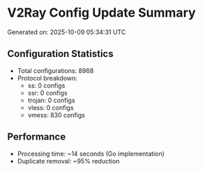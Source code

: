 # V2Ray Config Update Summary
Generated on: 2025-10-09 05:34:31 UTC

## Configuration Statistics
- Total configurations: 8968
- Protocol breakdown:
  - ss: 0 configs
  - ssr: 0 configs
  - trojan: 0 configs
  - vless: 0 configs
  - vmess: 830 configs

## Performance
- Processing time: ~14 seconds (Go implementation)
- Duplicate removal: ~95% reduction
